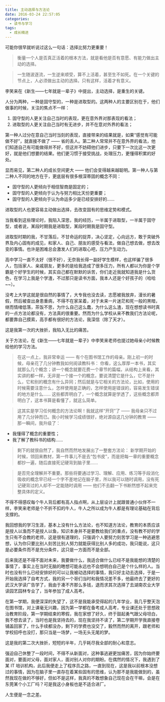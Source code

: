 ```yaml
---
title: 主动选择与方法论
date: 2016-03-24 22:57:05
categories:
  - 读书与学习
tags:
  - 成长精进
---
```


可能你很早就听说过这么一句话：选择比努力更重要！

<!-- more -->

> 衡量一个人是否真正活着的根本方法，就是看他是否有意愿、有能力做出主动的选择。

> 一生随波逐流，一生逆来顺受，算不上活着，甚至生不如死。在一个关键的节点上，人必须做出主动的选择。只有这样，活着才有意义。

李笑来在《新生——七年就是一辈子》中提出，主动选择，是重生的关键。

人分为两种，一种是固守型的，一种是进取型的。这两种人的主要区别在于，他们做事的时候，关注的焦点不一样：

1. 固守型的人更关注自己当时的表现，更在意外界对那表现的看法；
2. 进取型的人更关注自己当时有无进步，并不在意对外界的看法；

第一种人过分在意自己当时当刻的表现，直接带来的结果就是，如果“感觉有可能做不好”，就直接不做了 —— 省的丢人。第二种人常常并不在意外界的看法，他们知道自己有可能做得并不好，但这并不妨碍他们进步，只要下一次比这一次更好，就是他们想要的结果。他们更习惯于接受挑战，处理压力，更懂得积累的好处。

显而易见，第二种人的成长空间更大 —— 他们会变得越来越聪明。第一种人与第二种人不同的地方在于，更底层有很多根深蒂固的概念不同：

- 固守型的人更倾向于相信智商是固定的；
- 固守型的人更倾向于认为与努力相比天份更重要；
- 固守型的人更倾向于认为命运多少是已经安排好的……

进取型的人也更容易主动做出选择，去改变固有的思维定势和模式。

当我看到这些理论时，我陷入深思，我的经历，一半属于进取型，一半属于固守型，或者说，某段时期我是进取型，某段时期我是固守型。

进取型时期的我，不甘落后，不甘命运的捉弄，决心坚定，心向远方，敢于突破外界及内心固有的成见，和家人、自己、朋友的感受与看法，做自己想去做，想去改变的事情。也许是困难总会激发人们的进取心吧，压力产生动力。

高中学习一直不太好（很不好），无奈我长得一副好学生模样，也这样骗了很多人，包括家人、亲戚朋友，更多的是给我造成了很多压力，所有人都以为你是个学霸是个好学生的时候，其实自己都在默默的诉苦，你们走近我就知道我是什么货色，在学习上我是个学渣，不过那只是读书方面，我本人还是个好孩子的（哈哈~~）。

没考上大学这就是很自然的事情了，大专我也没去读，志愿被我放弃，漫长的暑假，然后被查出身患重病，不得不在家呆着，对于未来一片迷茫和死一般的黑暗，继而情绪低落，茶饭不思，为什么自己这么蠢，为什么这么渣，现在想想读书时真的一点方法论都没有，方法真的很重要。然而为什么学校从来不教我们方法论呢，都要靠自己摸索，高手都有很好的方法论，我深信（除了天才）。

这是我第一次的大挫折，我陷入无比的痛苦。

关于方法论，在《新生——七年就是一辈子》中李笑来老师也提过她母亲小时候教给他的学习方法。

> 在这一点上，我非常幸运 —— 有个在图书馆工作的母亲。刚上初一的时候，母亲花了几分钟教我如何阅读教科书：
> 你看，这么厚厚一本书，其实就那么几个概念；讲一个概念就要花费一个章节的篇幅，从结构上来看，其实讲的都一样，无非是一个接一个的概念，要说清楚它是什么，它不是什么，它和别的概念有什么异同；然后就是与它相关的方法论，比如，使用的时候需要注意什么，怎样使用是正确的，怎样使用是错误的，容易发生错误的地方是什么…… 这些都弄明白了，一个概念就算是学透了，这些概念都弄明白了，这本书算是看懂了，就这么简单。

> 这其实是学习任何概念的方法论啊！我就这样“开窍”了 —— 我母亲只不过用了几分钟而已。我小时候学习成绩很好，绝对源自这几分钟的教育 —— 那一瞬间，我升级了：

- 我懂得了概念的重要性；
- 我了解了教科书的结构……

> 剩下的就很自然了，我自然而然地发展出了一整套方法论：
> 新学期开始的时候，领回来教材，第一件事儿不是去“包书皮”，而是把每一章的重要概念都抄一遍，随后直接死记硬背到脑子里……

> 是否完全理解并不重要。那些将要通过学习、理解、应用、练习等手段消化吸收的概念早已经一个字不差地记在脑子里，所以我可以随时调用，没有死记硬背过的人却不一定能随时调用 —— 他们不去翻一下书断然想不起来完整具体的定义。

不得不得感叹每个牛人背后都有高人指点啊，从上层设计上就跟普通小伙伴不一样，李笑来老师是个不折不扣的牛人，牛人之所以成为牛人都是有理论基础在背后支撑的。

我回想我的学习生涯，基本上没有什么方法论，也不知道方法论，教育的本质应该是授人以渔而不是授人以鱼，知识本身并不是要教给我们的重点，没有教不好的学生只有不会教的老师，这是很有道理的，只强调个人要努力刻苦学习是一种逃避思想，认为你只要比别人刻苦比别人努力就能获得比别人多的成功，我只能说，这只是必要条件而不是充分条件，这只是一方面而不是全部。

后来我还是不得不面对未来，我要做什么，我适合做什么已经不是我能想的清楚的事情了，事实上在当时无脑的瞎想可能永远也不会想明白自己是个什么样的人。当时也没有什么已经安排好的可以让我被动选择的事情，我只好主动去选择，于是一开始我选择了自考方式，我的另一个哥们当时和我情况差不多，他最终去了更好的武汉大学读广告学了，我由于凑不齐那么多钱，退而求其次选择了去湖南农业大学读园艺园林专业了，当年参加了成人高考。

在第一学期，我便深深的失望了，这不是我能承受得起的几年学业，我几乎整天泡在图书馆，对上课毫无兴趣，因为第一学都在备考成人高考，专业课还处于思想政治教育阶段，第一学期结束的寒假，我在家想了好久，终于鼓起勇气跟父母坦白，我不想去读了，当时也是我坚持去的，现在我坚持不读了，第二学期开学我直接卷铺盖回家了，什么手续都没办，剩下的学费也没交了，毅然而然的离开，跟老师和学校招呼也没打，那只当是一场梦，一场无头无尾的梦。

这是我的第二次大挫折，短短的半年，几乎耗尽我全部的耐心和意志。

强迫自己休整了一段时间，不得不从新面对，这种事逃避更加痛苦，因为你始终要面对，要面对父母，面对家人，面对别人对你的期盼。在偶然的情况下，我遇到了某 IT 培训机构，此后我便走上了程序员之路，一直到现在，这是我以前根本没想过的事情，因为在脑子里一直存在着某些固有的思维，认为那不是我能做到的，虽然我现在做的不够好，但如不是这样，我真的不敢想象自己现在会在干嘛，会是在东莞某个小工厂吗？可是我这小身板也是不适合进厂。

人生便是一念之差。
